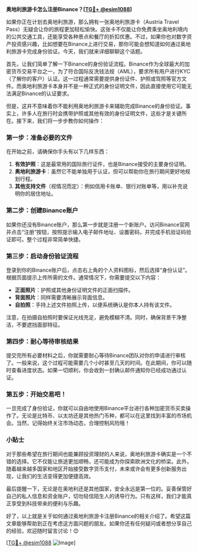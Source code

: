 **奥地利旅游卡怎么注册Binance？[[TG💪+ @esim1088](https://t.me/s/esim1088)]**

如果你正在计划去奥地利旅游，那么拥有一张奥地利旅游卡（Austria Travel Pass）无疑会让你的旅程更加轻松愉快。这张卡不仅能让你免费乘坐奥地利境内的公共交通工具，还能享受各种景点和餐厅的折扣优惠。不过，如果你也对数字资产投资感兴趣，比如想要在Binance上进行交易，那你可能会想知道如何通过奥地利旅游卡完成身份验证。今天，我们就来详细聊聊这个话题。

首先，让我们简单了解一下Binance的身份验证流程。Binance作为全球最大的加密货币交易平台之一，为了符合国际反洗钱法规（AML），要求所有用户进行KYC（了解你的客户）认证。这一过程通常需要提供身份证件、护照或驾照等官方文件。而奥地利旅游卡本身并不是一种正式的身份证明文件，因此直接使用它可能无法满足Binance的认证要求。

但是，这并不意味着你不能利用奥地利旅游卡来辅助完成Binance的身份验证。事实上，许多人在旅行时会携带护照或其他有效的身份证明文件，这些才是关键所在。接下来，我们将一步步教你如何操作：

### 第一步：准备必要的文件

在开始之前，请确保你手头有以下几样东西：
1. **有效护照**：这是最常用的国际旅行证件，也是Binance接受的主要身份证明。
2. **奥地利旅游卡**：虽然它不能单独用于认证，但可以帮助你在旅行期间更好地规划行程。
3. **其他支持文件**（视情况而定）：例如信用卡账单、银行对账单等，用以补充说明你的居住地址。

### 第二步：创建Binance账户

如果你还没有Binance账户，那么第一步就是注册一个新账户。访问Binance官网并点击“注册”按钮，按照提示输入电子邮件地址、设置密码，并完成手机验证码验证即可。整个过程非常简单快捷。

### 第三步：启动身份验证流程

登录到你的Binance账户后，点击右上角的个人资料图标，然后选择“身份认证”。根据页面提示上传所需的文件。通常情况下，你需要提交以下内容：
- **正面照片**：护照或其他身份证明文件的正面扫描件。
- **背面照片**：同样需要清晰展示背面信息。
- **自拍照**：手持上述文件拍照上传，以便系统确认是你本人持有该文件。

注意，在拍摄自拍照时要保证光线充足，避免模糊不清。同时，确保背景干净整洁，不要遮挡面部特征。

### 第四步：耐心等待审核结果

提交完所有必要材料之后，你就需要耐心等待Binance团队对你的申请进行审核了。一般来说，这个过程可能需要几个小时甚至几天的时间。在此期间，你可以随时查看进度状态。如果一切顺利，你会收到一封确认邮件通知你已经成功通过认证。

### 第五步：开始交易吧！

一旦完成了身份验证，你就可以自由地使用Binance平台进行各种加密货币买卖操作了。无论是比特币、以太坊还是其他热门币种，都可以在这里找到丰富的市场机会。当然，记得始终关注市场动态，合理控制风险哦！

### 小贴士

对于那些希望在旅行期间也能兼顾投资理财的人来说，奥地利旅游卡确实是一个不错的选择。它不仅能让旅途更加顺畅，还可能成为你探索欧洲文化的桥梁。此外，随着越来越多国家和地区开始接受数字货币支付，未来或许会有更多创新服务出现，让我们的生活变得更加便捷高效。

最后提醒一下，无论是在奥地利还是其他国家，安全永远是第一位的。妥善保管好自己的私人信息和资金账户，切勿轻信陌生人的诱导行为。只有这样，我们才能真正享受到科技带来的便利与乐趣。

好了，以上就是关于如何通过奥地利旅游卡注册Binance的相关介绍了。希望这篇文章能够帮助到正在考虑这方面问题的朋友。如果你还有任何疑问或者想分享自己的经验，欢迎随时留言讨论！😊

[[TG💪+ @esim1088](https://t.me/s/esim1088) ![Image](https://i.postimg.cc/4NQfJmqS/Snipaste-2025-05-13-00-14-12.png)]